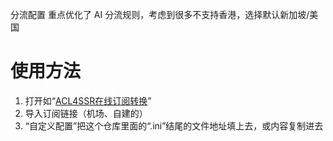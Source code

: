 分流配置
重点优化了 AI 分流规则，考虑到很多不支持香港，选择默认新加坡/美国

# 使用方法
1. 打开如“[ACL4SSR在线订阅转换](https://sub.v1.mk/)”
3. 导入订阅链接（机场、自建的）
4. “自定义配置”把这个仓库里面的“.ini”结尾的文件地址填上去，或内容复制进去

